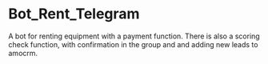 # Bot_Rent_Telegram
A bot for renting equipment with a payment function. There is also a scoring check function, with confirmation in the group and and adding new leads to amocrm.
